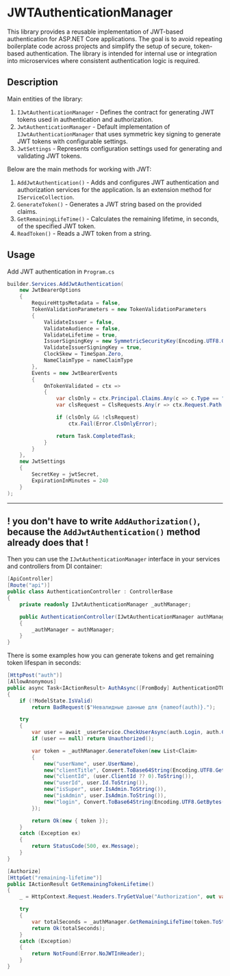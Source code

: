 # JWTAuthenticationManager

This library provides a reusable implementation of JWT-based authentication for ASP.NET Core applications. The goal is to avoid repeating boilerplate code across projects and simplify the setup of secure, token-based authentication. The library is intended for internal use or integration into microservices where consistent authentication logic is required.

## Description
Main entities of the library:
1. `IJwtAuthenticationManager` - Defines the contract for generating JWT tokens used in authentication and authorization.
2. `JwtAuthenticationManager` - Default implementation of `IJwtAuthenticationManager` that uses symmetric key signing to generate JWT tokens with configurable settings.
3. `JwtSettings` - Represents configuration settings used for generating and validating JWT tokens.

Below are the main methods for working with JWT:
1. `AddJwtAuthentication()` - Adds and configures JWT authentication and authorization services for the application. Is an extension method for `IServiceCollection`.
2. `GenerateToken()` - Generates a JWT string based on the provided claims.
3. `GetRemainingLifeTime()` - Calculates the remaining lifetime, in seconds, of the specified JWT token.
4. `ReadToken()` - Reads a JWT token from a string.

## Usage
Add JWT authentication in `Program.cs`
```csharp
builder.Services.AddJwtAuthentication(
    new JwtBearerOptions
    {
        RequireHttpsMetadata = false,
        TokenValidationParameters = new TokenValidationParameters
        {
            ValidateIssuer = false,
            ValidateAudience = false,
            ValidateLifetime = true,
            IssuerSigningKey = new SymmetricSecurityKey(Encoding.UTF8.GetBytes(jwtSecret)),
            ValidateIssuerSigningKey = true,
            ClockSkew = TimeSpan.Zero,
            NameClaimType = nameClaimType
        },
        Events = new JwtBearerEvents
        {
            OnTokenValidated = ctx =>
            {
                var clsOnly = ctx.Principal.Claims.Any(c => c.Type == "clsOnly" && c.Value == "true");
                var clsRequest = ClsRequests.Any(r => ctx.Request.Path.Value?.StartsWith(r) ?? false);

                if (clsOnly && !clsRequest)
                    ctx.Fail(Error.ClsOnlyError);

                return Task.CompletedTask;
            }
        }
    }, 
    new JwtSettings
    {
        SecretKey = jwtSecret,
        ExpirationInMinutes = 240
    }
);
```
---
**! you don't have to write `AddAuthorization()`, because the `AddJwtAuthentication()` method already does that !**
---
Then you can use the `IJwtAuthenticationManager` interface in your services and controllers from DI container:
```csharp
[ApiController]
[Route("api")]   
public class AuthenticationController : ControllerBase
{
    private readonly IJwtAuthenticationManager _authManager;

    public AuthenticationController(IJwtAuthenticationManager authManager)
    {
        _authManager = authManager;
    }
}
```
There is some examples how you can generate tokens and get remaining token lifespan in seconds:
```csharp
[HttpPost("auth")]
[AllowAnonymous]       
public async Task<IActionResult> AuthAsync([FromBody] AuthenticationDTOModel auth, CancellationToken cancellationToken)
{
    if (!ModelState.IsValid) 
        return BadRequest($"Невалидные данные для {nameof(auth)}.");

    try
    {
        var user = await _userServiсe.CheckUserAsync(auth.Login, auth.ClientTitle, auth.Password, cancellationToken);
        if (user == null) return Unauthorized();

        var token = _authManager.GenerateToken(new List<Claim>
        {
            new("userName", user.UserName),
            new("clientTitle", Convert.ToBase64String(Encoding.UTF8.GetBytes(string.IsNullOrEmpty(user.ClientTitle) ? "" : user.ClientTitle))),
            new("clientId", (user.ClientId ?? 0).ToString()),
            new("userId", user.Id.ToString()),
            new("isSuper", user.IsAdmin.ToString()),
            new("isAdmin", user.IsAdmin.ToString()),
            new("login", Convert.ToBase64String(Encoding.UTF8.GetBytes(user.UserName))),
        });

        return Ok(new { token });
    }
    catch (Exception ex)
    {
        return StatusCode(500, ex.Message);
    }
}

[Authorize]
[HttpGet("remaining-lifetime")]
public IActionResult GetRemainingTokenLifetime()
{
    _ = HttpContext.Request.Headers.TryGetValue("Authorization", out var token);

    try
    {
        var totalSeconds = _authManager.GetRemainingLifeTime(token.ToString());
        return Ok(totalSeconds);
    }
    catch (Exception)
    {
        return NotFound(Error.NoJWTInHeader);
    }
}
```
